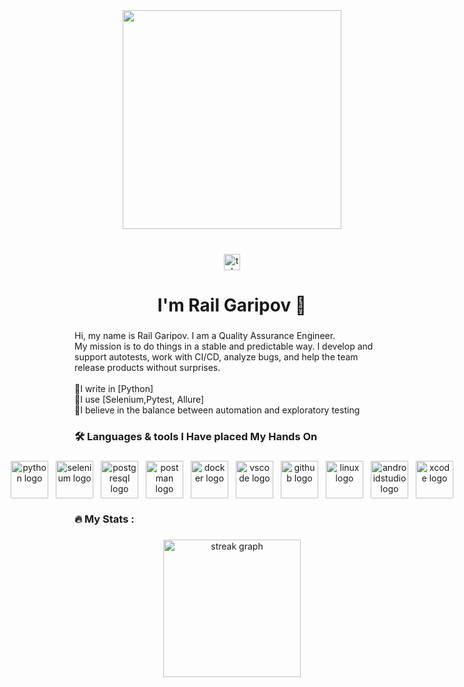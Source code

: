 <div align="center">
  <img height="350" src="https://mir-s3-cdn-cf.behance.net/project_modules/max_1200/22b22287602523.5dbd29081561d.gif"  />
</div>

###

<br clear="both">

<div align="center">
  <a href="t.me/rail_aqa" target="_blank">
    <img src="https://img.shields.io/static/v1?message=Telegram&logo=telegram&label=&color=2CA5E0&logoColor=white&labelColor=&style=for-the-badge" height="26" alt="telegram logo"  />
  </a>
</div>

###

<h1 align="center">I'm Rail Garipov 👋</h1>

###

<p align="left">Hi, my name is Rail Garipov. I am a Quality Assurance Engineer.<br>My mission is to do things in a stable and predictable way. I develop and support autotests, work with CI/CD, analyze bugs, and help the team release products without surprises.<br><br>🔹I write in [Python]<br>🔹I use [Selenium,Pytest, Allure]<br>🔹I believe in the balance between automation and exploratory testing</p>

###

<h3 align="left">🛠  Languages & tools I Have placed My Hands On</h3>

###

###

<div align="center" style="display: flex; flex-wrap: nowrap; gap: 12px; justify-content: center;">
  <img src="https://skillicons.dev/icons?i=py" height="60" alt="python logo" />
  <img src="https://cdn.jsdelivr.net/gh/devicons/devicon/icons/selenium/selenium-original.svg" height="60" alt="selenium logo" />
  <img src="https://cdn.jsdelivr.net/gh/devicons/devicon/icons/postgresql/postgresql-original.svg" height="60" alt="postgresql logo" />
  <img src="https://cdn.simpleicons.org/postman/FF6C37" height="60" alt="postman logo" />
  <img src="https://cdn.simpleicons.org/docker/2496ED" height="60" alt="docker logo" />
  <img src="https://skillicons.dev/icons?i=vscode" height="60" alt="vscode logo" />
  <img src="https://cdn.simpleicons.org/github/181717" height="60" alt="github logo" />
  <img src="https://cdn.simpleicons.org/linux/FCC624" height="60" alt="linux logo" />
  <img src="https://cdn.simpleicons.org/androidstudio/3DDC84" height="60" alt="androidstudio logo" />
  <img src="https://cdn.simpleicons.org/xcode/147EFB" height="60" alt="xcode logo" />
</div>

<h3 align="left">🔥   My Stats :</h3>

###

<div align="center">
  <img src="https://streak-stats.demolab.com?user=railaqa&locale=en&mode=daily&theme=dark&hide_border=false&border_radius=5&order=3" height="220" alt="streak graph"  />
</div>
